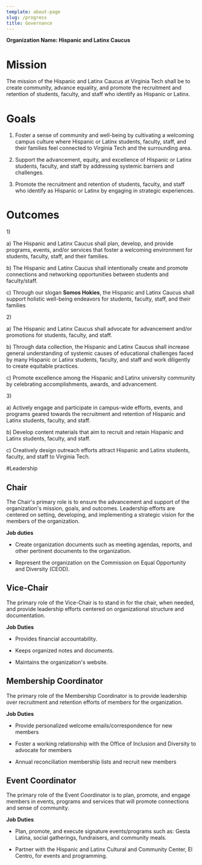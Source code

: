 ```yaml
---
template: about-page
slug: /progress
title: Governance
---
```

**Organization Name: Hispanic and Latinx Caucus**

# Mission 

The mission of the Hispanic and Latinx Caucus at Virginia Tech shall be
to create community, advance equality, and promote the recruitment and
retention of students, faculty, and staff who identify as Hispanic or
Latinx.

# Goals 

1.  Foster a sense of community and well-being by cultivating a
    welcoming campus culture where Hispanic or Latinx students, faculty,
    staff, and their families feel connected to Virginia Tech and the
    surrounding area.

2.  Support the advancement, equity, and excellence of Hispanic or
    Latinx students, faculty, and staff by addressing systemic barriers
    and challenges.

3.  Promote the recruitment and retention of students, faculty, and
    staff who identify as Hispanic or Latinx by engaging in strategic
    experiences.

# Outcomes 

1\)

a)  The Hispanic and Latinx Caucus shall plan, develop, and provide
    programs, events, and/or services that foster a welcoming
    environment for students, faculty, staff, and their families.

b)  The Hispanic and Latinx Caucus shall intentionally create and
    promote connections and networking opportunities between students
    and faculty/staff.

c)  Through our slogan **Somos Hokies**, the
    Hispanic and Latinx Caucus shall support holistic well-being
    endeavors for students, faculty, staff, and their families

2\)

a)  The Hispanic and Latinx Caucus shall advocate for advancement and/or
    promotions for students, faculty, and staff.

b)  Through data collection, the Hispanic and Latinx Caucus shall
    increase general understanding of systemic causes of educational
    challenges faced by many Hispanic or Latinx students, faculty, and
    staff and work diligently to create equitable practices.

c)  Promote excellence among the Hispanic and Latinx university
    community by celebrating accomplishments, awards, and advancement.

3\)

a)  Actively engage and participate in campus-wide efforts, events, and
    programs geared towards the recruitment and retention of Hispanic
    and Latinx students, faculty, and staff.

b)  Develop content materials that aim to recruit and retain Hispanic
    and Latinx students, faculty, and staff.

c)  Creatively design outreach efforts attract Hispanic and Latinx
    students, faculty, and staff to Virginia Tech.

#Leadership 

## Chair 

The Chair\'s primary role is to ensure the advancement and support of
the organization's mission, goals, and outcomes. Leadership efforts are
centered on setting, developing, and implementing a strategic vision for
the members of the organization.

**Job duties**

-   Create organization documents such as meeting agendas, reports, and
    other pertinent documents to the organization.

-   Represent the organization on the Commission on Equal Opportunity
    and Diversity (CEOD).

## Vice-Chair 

The primary role of the Vice-Chair is to stand in for the chair, when
needed, and provide leadership efforts centered on organizational
structure and documentation.

**Job Duties**

-   Provides financial accountability.

-   Keeps organized notes and documents.

-   Maintains the organization's website.

## Membership Coordinator 

The primary role of the Membership Coordinator is to provide leadership
over recruitment and retention efforts of members for the organization.

**Job Duties**

-   Provide personalized welcome emails/correspondence for new members

-   Foster a working relationship with the Office of Inclusion and
    Diversity to advocate for members

-   Annual reconciliation membership lists and recruit new members

## Event Coordinator 

The primary role of the Event Coordinator is to plan, promote, and
engage members in events, programs and services that will promote
connections and sense of community.

**Job Duties**

-   Plan, promote, and execute signature events/programs such as: Gesta
    Latina, social gatherings, fundraisers, and community meals.

-   Partner with the Hispanic and Latinx Cultural and Community Center,
    El Centro, for events and programming.
